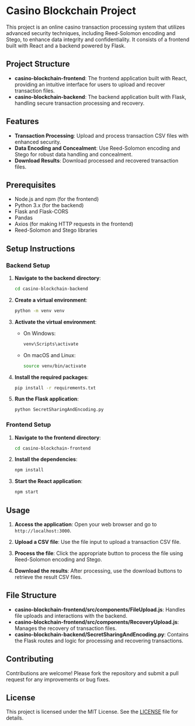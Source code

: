 # Casino Blockchain Project

This project is an online casino transaction processing system that utilizes advanced security techniques, including Reed-Solomon encoding and Stego, to enhance data integrity and confidentiality. It consists of a frontend built with React and a backend powered by Flask.

## Project Structure

- **casino-blockchain-frontend**: The frontend application built with React, providing an intuitive interface for users to upload and recover transaction files.
- **casino-blockchain-backend**: The backend application built with Flask, handling secure transaction processing and recovery.

## Features

- **Transaction Processing**: Upload and process transaction CSV files with enhanced security.
- **Data Encoding and Concealment**: Use Reed-Solomon encoding and Stego for robust data handling and concealment.
- **Download Results**: Download processed and recovered transaction files.

## Prerequisites

- Node.js and npm (for the frontend)
- Python 3.x (for the backend)
- Flask and Flask-CORS
- Pandas
- Axios (for making HTTP requests in the frontend)
- Reed-Solomon and Stego libraries

## Setup Instructions

### Backend Setup

1. **Navigate to the backend directory**:
   ```bash
   cd casino-blockchain-backend
   ```

2. **Create a virtual environment**:
   ```bash
   python -m venv venv
   ```

3. **Activate the virtual environment**:
   - On Windows:
     ```bash
     venv\Scripts\activate
     ```
   - On macOS and Linux:
     ```bash
     source venv/bin/activate
     ```

4. **Install the required packages**:
   ```bash
   pip install -r requirements.txt
   ```

5. **Run the Flask application**:
   ```bash
   python SecretSharingAndEncoding.py
   ```

### Frontend Setup

1. **Navigate to the frontend directory**:
   ```bash
   cd casino-blockchain-frontend
   ```

2. **Install the dependencies**:
   ```bash
   npm install
   ```

3. **Start the React application**:
   ```bash
   npm start
   ```

## Usage

1. **Access the application**: Open your web browser and go to `http://localhost:3000`.

2. **Upload a CSV file**: Use the file input to upload a transaction CSV file.

3. **Process the file**: Click the appropriate button to process the file using Reed-Solomon encoding and Stego.

4. **Download the results**: After processing, use the download buttons to retrieve the result CSV files.

## File Structure

- **casino-blockchain-frontend/src/components/FileUpload.js**: Handles file uploads and interactions with the backend.
- **casino-blockchain-frontend/src/components/RecoveryUpload.js**: Manages the recovery of transaction files.
- **casino-blockchain-backend/SecretSharingAndEncoding.py**: Contains the Flask routes and logic for processing and recovering transactions.

## Contributing

Contributions are welcome! Please fork the repository and submit a pull request for any improvements or bug fixes.

## License

This project is licensed under the MIT License. See the [LICENSE](LICENSE) file for details.
